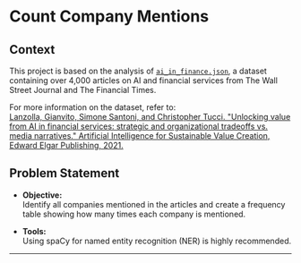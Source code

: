 # Count Company Mentions

## Context

This project is based on the analysis of [`ai_in_finance.json`](https://github.com/simoneSantoni/NLP-orgs-markets/blob/master/sampleData/econNewspaper/ai_in_finance.json), a dataset containing over 4,000 articles on AI and financial services from The Wall Street Journal and The Financial Times.

For more information on the dataset, refer to:  
[Lanzolla, Gianvito, Simone Santoni, and Christopher Tucci. "Unlocking value from AI in financial services: strategic and organizational tradeoffs vs. media narratives." Artificial Intelligence for Sustainable Value Creation, Edward Elgar Publishing, 2021.](https://github.com/simoneSantoni/NLP-orgs-markets/blob/46dad729070a5125c95adc214abbec312cae7077/sampleData/econNewspaper/lanzolla_santoni_tucci.pdf)

## Problem Statement

- **Objective:**  
  Identify all companies mentioned in the articles and create a frequency table showing how many times each company is mentioned.

- **Tools:**  
  Using spaCy for named entity recognition (NER) is highly recommended.

---

